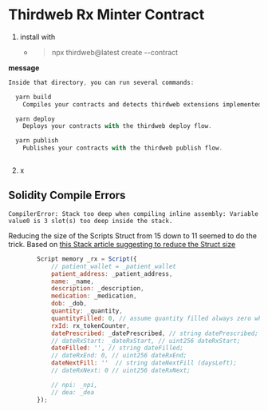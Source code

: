# Thirdweb Rx Minter Contract

1. install with

    - > npx thirdweb@latest create --contract

**message**
```js
Inside that directory, you can run several commands:

  yarn build
    Compiles your contracts and detects thirdweb extensions implemented on them.

  yarn deploy
    Deploys your contracts with the thirdweb deploy flow.

  yarn publish
    Publishes your contracts with the thirdweb publish flow.



```

2. x



## Solidity Compile Errors

`CompilerError: Stack too deep when compiling inline assembly: Variable value0 is 3 slot(s) too deep inside the stack.`

Reducing the size of the Scripts Struct from 15 down to 11 seemed to do the trick. 
Based on [this Stack article suggesting to reduce the Struct size](https://ethereum.stackexchange.com/questions/144578/stack-too-deep-when-compiling-inline-assembly-variable-headstart)

```js
        Script memory _rx = Script({
            // patient_wallet = _patient_wallet
            patient_address: _patient_address,
            name: _name,
            description: _description,
            medication: _medication,
            dob: _dob,
            quantity: _quantity,
            quantityFilled: 0, // assume quantity filled always zero when script written.
            rxId: rx_tokenCounter,
            datePrescribed: _datePrescribed, // string datePrescribed;
            // dateRxStart: _dateRxStart, // uint256 dateRxStart;
            dateFilled: '', // string dateFilled;
            // dateRxEnd: 0, // uint256 dateRxEnd;
            dateNextFill: ''  // string dateNextFill (daysLeft);
            // dateRxNext: 0 // uint256 dateRxNext;

            // npi: _npi,
            // dea: _dea
        });

```